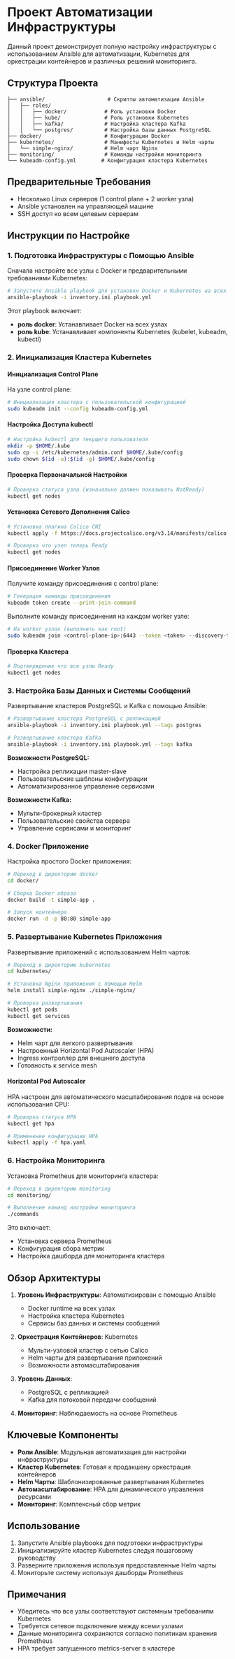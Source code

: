 # Проект Автоматизации Инфраструктуры

Данный проект демонстрирует полную настройку инфраструктуры с использованием Ansible для автоматизации, Kubernetes для оркестрации контейнеров и различных решений мониторинга.

## Структура Проекта

```
├── ansible/                    # Скрипты автоматизации Ansible
│   ├── roles/
│   │   ├── docker/            # Роль установки Docker
│   │   ├── kube/              # Роль установки Kubernetes
│   │   ├── kafka/             # Настройка кластера Kafka
│   │   └── postgres/          # Настройка базы данных PostgreSQL
├── docker/                    # Конфигурации Docker
├── kubernetes/                # Манифесты Kubernetes и Helm чарты
│   └── simple-nginx/          # Helm чарт Nginx
├── monitoring/                # Команды настройки мониторинга
└── kubeadm-config.yml        # Конфигурация кластера Kubernetes
```

## Предварительные Требования

- Несколько Linux серверов (1 control plane + 2 worker узла)
- Ansible установлен на управляющей машине
- SSH доступ ко всем целевым серверам

## Инструкции по Настройке

### 1. Подготовка Инфраструктуры с Помощью Ansible

Сначала настройте все узлы с Docker и предварительными требованиями Kubernetes:

```bash
# Запустите Ansible playbook для установки Docker и Kubernetes на всех узлах
ansible-playbook -i inventory.ini playbook.yml
```

Этот playbook включает:
- **роль docker**: Устанавливает Docker на всех узлах
- **роль kube**: Устанавливает компоненты Kubernetes (kubelet, kubeadm, kubectl)

### 2. Инициализация Кластера Kubernetes

#### Инициализация Control Plane

На узле control plane:

```bash
# Инициализация кластера с пользовательской конфигурацией
sudo kubeadm init --config kubeadm-config.yml
```

#### Настройка Доступа kubectl

```bash
# Настройка kubectl для текущего пользователя
mkdir -p $HOME/.kube
sudo cp -i /etc/kubernetes/admin.conf $HOME/.kube/config
sudo chown $(id -u):$(id -g) $HOME/.kube/config
```

#### Проверка Первоначальной Настройки

```bash
# Проверка статуса узла (изначально должен показывать NotReady)
kubectl get nodes
```

#### Установка Сетевого Дополнения Calico

```bash
# Установка плагина Calico CNI
kubectl apply -f https://docs.projectcalico.org/v3.14/manifests/calico.yaml

# Проверка что узел теперь Ready
kubectl get nodes
```

#### Присоединение Worker Узлов

Получите команду присоединения с control plane:

```bash
# Генерация команды присоединения
kubeadm token create --print-join-command
```

Выполните команду присоединения на каждом worker узле:

```bash
# На worker узлах (выполнить как root)
sudo kubeadm join <control-plane-ip>:6443 --token <token> --discovery-token-ca-cert-hash <hash>
```

#### Проверка Кластера

```bash
# Подтверждение что все узлы Ready
kubectl get nodes
```

### 3. Настройка Базы Данных и Системы Сообщений

Развертывание кластеров PostgreSQL и Kafka с помощью Ansible:

```bash
# Развертывание кластера PostgreSQL с репликацией
ansible-playbook -i inventory.ini playbook.yml --tags postgres

# Развертывание кластера Kafka
ansible-playbook -i inventory.ini playbook.yml --tags kafka
```

**Возможности PostgreSQL:**
- Настройка репликации master-slave
- Пользовательские шаблоны конфигурации
- Автоматизированное управление сервисами

**Возможности Kafka:**
- Мульти-брокерный кластер
- Пользовательские свойства сервера
- Управление сервисами и мониторинг

### 4. Docker Приложение

Настройка простого Docker приложения:

```bash
# Переход в директорию docker
cd docker/

# Сборка Docker образа
docker build -t simple-app .

# Запуск контейнера
docker run -d -p 80:80 simple-app
```

### 5. Развертывание Kubernetes Приложения

Развертывание приложений с использованием Helm чартов:

```bash
# Переход в директорию kubernetes
cd kubernetes/

# Установка Nginx приложения с помощью Helm
helm install simple-nginx ./simple-nginx/

# Проверка развертывания
kubectl get pods
kubectl get services
```

**Возможности:**
- Helm чарт для легкого развертывания
- Настроенный Horizontal Pod Autoscaler (HPA)
- Ingress контроллер для внешнего доступа
- Готовность к service mesh

#### Horizontal Pod Autoscaler

HPA настроен для автоматического масштабирования подов на основе использования CPU:

```bash
# Проверка статуса HPA
kubectl get hpa

# Применение конфигурации HPA
kubectl apply -f hpa.yaml
```

### 6. Настройка Мониторинга

Установка Prometheus для мониторинга кластера:

```bash
# Переход в директорию monitoring
cd monitoring/

# Выполнение команд настройки мониторинга
./commands
```

Это включает:
- Установка сервера Prometheus
- Конфигурация сбора метрик
- Настройка дашборда для мониторинга кластера

## Обзор Архитектуры

1. **Уровень Инфраструктуры**: Автоматизирован с помощью Ansible
   - Docker runtime на всех узлах
   - Настройка кластера Kubernetes
   - Сервисы баз данных и системы сообщений

2. **Оркестрация Контейнеров**: Kubernetes
   - Мульти-узловой кластер с сетью Calico
   - Helm чарты для развертывания приложений
   - Возможности автомасштабирования

3. **Уровень Данных**: 
   - PostgreSQL с репликацией
   - Kafka для потоковой передачи сообщений

4. **Мониторинг**: Наблюдаемость на основе Prometheus

## Ключевые Компоненты

- **Роли Ansible**: Модульная автоматизация для настройки инфраструктуры
- **Кластер Kubernetes**: Готовая к продакшену оркестрация контейнеров
- **Helm Чарты**: Шаблонизированные развертывания Kubernetes
- **Автомасштабирование**: HPA для динамического управления ресурсами
- **Мониторинг**: Комплексный сбор метрик

## Использование

1. Запустите Ansible playbooks для подготовки инфраструктуры
2. Инициализируйте кластер Kubernetes следуя пошаговому руководству
3. Разверните приложения используя предоставленные Helm чарты
4. Мониторьте систему используя дашборды Prometheus

## Примечания

- Убедитесь что все узлы соответствуют системным требованиям Kubernetes
- Требуется сетевое подключение между всеми узлами
- Данные мониторинга сохраняются согласно политикам хранения Prometheus
- HPA требует запущенного metrics-server в кластере